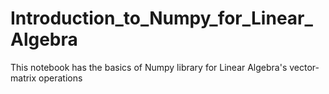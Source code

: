 # Introduction_to_Numpy_for_Linear_Algebra
This notebook has the basics of Numpy library for Linear Algebra's vector-matrix operations
